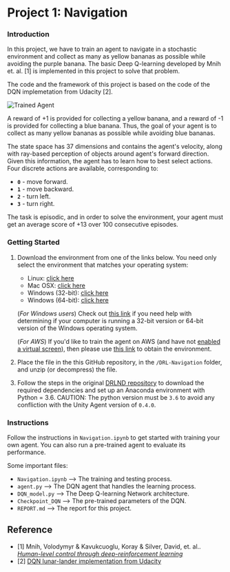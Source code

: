 [//]: # (Image References)

[image1]: https://user-images.githubusercontent.com/10624937/42135619-d90f2f28-7d12-11e8-8823-82b970a54d7e.gif "Trained Agent"

# Project 1: Navigation

### Introduction

In this project, we have to train an agent to navigate in a stochastic environment and collect as many as yellow bananas as possible while avoiding the purple banana. The basic Deep Q-learning developed by Mnih et. al. [1] is implemented in this project to solve that problem.

The code and the framework of this project is based on the code of the DQN implemetation from Udacity [2]. 

![Trained Agent][image1]

A reward of +1 is provided for collecting a yellow banana, and a reward of -1 is provided for collecting a blue banana.  Thus, the goal of your agent is to collect as many yellow bananas as possible while avoiding blue bananas.  

The state space has 37 dimensions and contains the agent's velocity, along with ray-based perception of objects around agent's forward direction.  Given this information, the agent has to learn how to best select actions.  Four discrete actions are available, corresponding to:
- **`0`** - move forward.
- **`1`** - move backward.
- **`2`** - turn left.
- **`3`** - turn right.

The task is episodic, and in order to solve the environment, your agent must get an average score of +13 over 100 consecutive episodes.

### Getting Started

1. Download the environment from one of the links below.  You need only select the environment that matches your operating system:
    - Linux: [click here](https://s3-us-west-1.amazonaws.com/udacity-drlnd/P1/Banana/Banana_Linux.zip)
    - Mac OSX: [click here](https://s3-us-west-1.amazonaws.com/udacity-drlnd/P1/Banana/Banana.app.zip)
    - Windows (32-bit): [click here](https://s3-us-west-1.amazonaws.com/udacity-drlnd/P1/Banana/Banana_Windows_x86.zip)
    - Windows (64-bit): [click here](https://s3-us-west-1.amazonaws.com/udacity-drlnd/P1/Banana/Banana_Windows_x86_64.zip)
    
    (_For Windows users_) Check out [this link](https://support.microsoft.com/en-us/help/827218/how-to-determine-whether-a-computer-is-running-a-32-bit-version-or-64) if you need help with determining if your computer is running a 32-bit version or 64-bit version of the Windows operating system.

    (_For AWS_) If you'd like to train the agent on AWS (and have not [enabled a virtual screen](https://github.com/Unity-Technologies/ml-agents/blob/master/docs/Training-on-Amazon-Web-Service.md)), then please use [this link](https://s3-us-west-1.amazonaws.com/udacity-drlnd/P1/Banana/Banana_Linux_NoVis.zip) to obtain the environment.

2. Place the file in the this GitHub repository, in the `/DRL-Navigation` folder, and unzip (or decompress) the file. 

3. Follow the steps in the original [DRLND repository](https://github.com/udacity/deep-reinforcement-learning#dependencies)  to download the required dependencies and set up an Anaconda environment with Python = 3.6. CAUTION: The python version must be `3.6` to avoid any confliction with the Unity Agent version of `0.4.0`. 

### Instructions

Follow the instructions in `Navigation.ipynb` to get started with training your own agent. You can also run a pre-trained agent to evaluate its performance.

Some important files:
* `Navigation.ipynb` --> The training and testing process.
* `agent.py` --> The DQN agent that handles the learning process.
* `DQN_model.py` --> The Deep Q-learning Network architecture.
* `Checkpoint_DQN` --> The pre-trained parameters of the DQN.
* `REPORT.md` --> The report for this project.
## Reference
* [1] Mnih, Volodymyr & Kavukcuoglu, Koray & Silver, David, et. al.. [*Human-level control through deep-reinforcement learning*](https://storage.googleapis.com/deepmind-media/dqn/DQNNaturePaper.pdf)
* [2] [DQN lunar-lander implementation from Udacity](https://github.com/udacity/deep-reinforcement-learning/tree/master/dqn/solution)
